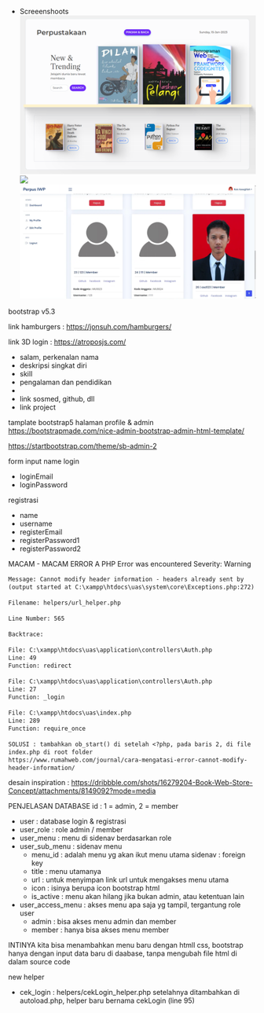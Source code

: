 - Screeenshoots
![](assets/img/readme/SS1.png)
![](assets/img/readme/3D%20Form.gif)
![](assets/img/readme/SS3.png)



bootstrap v5.3

link hamburgers : 
https://jonsuh.com/hamburgers/

link 3D login :
https://atroposjs.com/

- salam, perkenalan nama
- deskripsi singkat diri
- skill
- pengalaman dan pendidikan
- 
- link sosmed, github, dll
- link project

tamplate bootstrap5 halaman profile & admin
https://bootstrapmade.com/nice-admin-bootstrap-admin-html-template/

https://startbootstrap.com/theme/sb-admin-2



form input name
login
- loginEmail
- loginPassword

registrasi
- name
- username
- registerEmail
- registerPassword1
- registerPassword2

MACAM - MACAM ERROR
    A PHP Error was encountered
    Severity: Warning

    Message: Cannot modify header information - headers already sent by (output started at C:\xampp\htdocs\uas\system\core\Exceptions.php:272)

    Filename: helpers/url_helper.php

    Line Number: 565

    Backtrace:

    File: C:\xampp\htdocs\uas\application\controllers\Auth.php
    Line: 49
    Function: redirect

    File: C:\xampp\htdocs\uas\application\controllers\Auth.php
    Line: 27
    Function: _login

    File: C:\xampp\htdocs\uas\index.php
    Line: 289
    Function: require_once
    
    SOLUSI : tambahkan ob_start() di setelah <?php, pada baris 2, di file index.php di root folder
    https://www.rumahweb.com/journal/cara-mengatasi-error-cannot-modify-header-information/


desain inspiration : https://dribbble.com/shots/16279204-Book-Web-Store-Concept/attachments/8149092?mode=media




PENJELASAN DATABASE
id : 1 = admin, 2 = member

- user : database login & registrasi
- user_role : role admin / member
- user_menu : menu di sidenav berdasarkan role
- user_sub_menu : sidenav menu
    - menu_id : adalah menu yg akan ikut menu utama sidenav : foreign key 
    - title : menu utamanya
    - url : untuk menyimpan link url untuk mengakses menu utama
    - icon : isinya berupa icon bootstrap html
    - is_active : menu akan hilang jika bukan admin, atau ketentuan lain
- user_access_menu : akses menu apa saja yg tampil, tergantung role user
    - admin : bisa akses menu admin dan member
    - member : hanya bisa akses menu member

INTINYA kita bisa menambahkan menu baru dengan htmll css, bootstrap hanya dengan input data baru di daabase, tanpa mengubah file html di dalam source code


new helper
- cek_login : helpers/cekLogin_helper.php     setelahnya ditambahkan di autoload.php, helper baru bernama cekLogin (line 95)
